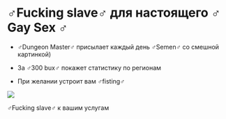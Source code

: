 # ♂Fucking slave♂ для настоящего ♂ Gay Sex ♂


- ♂Dungeon Master♂ присылает каждый день ♂Semen♂ со смешной картинкой) 

- За ♂300 bux♂ покажет статистику по регионам 

- При желании устроит вам ♂fisting♂




![](https://media.tenor.com/images/152d1fef2bec45c8f265c788dce0a8f7/tenor.gif)


♂Fucking slave♂ к вашим услугам
